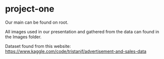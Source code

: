 # project-one

Our main can be found on root.

All images used in our presentation and gathered from the data can found in the Images folder.

Dataset found from this website: https://www.kaggle.com/code/tristanjf/advertisement-and-sales-data
